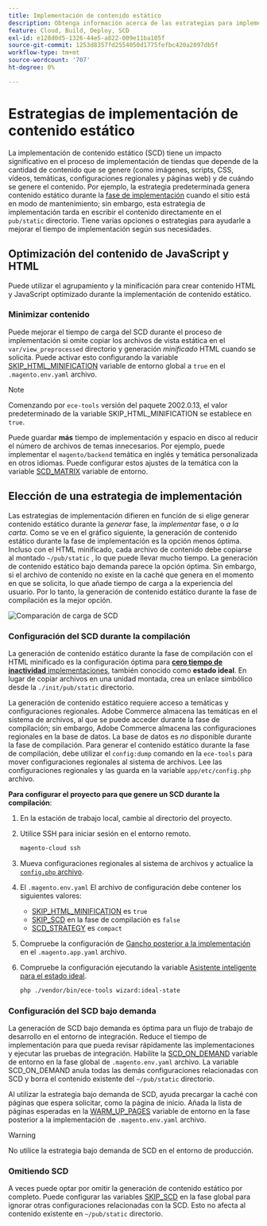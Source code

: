 ```yaml
---
title: Implementación de contenido estático
description: Obtenga información acerca de las estrategias para implementar contenido estático, como imágenes, scripts y CSS, en Adobe Commerce en proyectos de infraestructura en la nube.
feature: Cloud, Build, Deploy, SCD
exl-id: e128d0d5-1326-44e5-a822-009e11ba105f
source-git-commit: 1253d8357fd2554050d1775fefbc420a2097db5f
workflow-type: tm+mt
source-wordcount: '707'
ht-degree: 0%

---
```


# Estrategias de implementación de contenido estático

La implementación de contenido estático (SCD) tiene un impacto significativo en el proceso de implementación de tiendas que depende de la cantidad de contenido que se genere (como imágenes, scripts, CSS, vídeos, temáticas, configuraciones regionales y páginas web) y de cuándo se genere el contenido. Por ejemplo, la estrategia predeterminada genera contenido estático durante la [fase de implementación](process.md#deploy-phase-deploy-phase) cuando el sitio está en modo de mantenimiento; sin embargo, esta estrategia de implementación tarda en escribir el contenido directamente en el `pub/static` directorio. Tiene varias opciones o estrategias para ayudarle a mejorar el tiempo de implementación según sus necesidades.

## Optimización del contenido de JavaScript y HTML

Puede utilizar el agrupamiento y la minificación para crear contenido HTML y JavaScript optimizado durante la implementación de contenido estático.

### Minimizar contenido

Puede mejorar el tiempo de carga del SCD durante el proceso de implementación si omite copiar los archivos de vista estática en el `var/view_preprocessed` directorio y generación _minificado_ HTML cuando se solicita. Puede activar esto configurando la variable [SKIP_HTML_MINIFICATION](../environment/variables-global.md#skiphtmlminification) variable de entorno global a `true` en el `.magento.env.yaml` archivo.

>[!NOTE]
>
>Comenzando por `ece-tools` versión del paquete 2002.0.13, el valor predeterminado de la variable SKIP_HTML_MINIFICATION se establece en `true`.

Puede guardar **más** tiempo de implementación y espacio en disco al reducir el número de archivos de temas innecesarios. Por ejemplo, puede implementar el `magento/backend` temática en inglés y temática personalizada en otros idiomas. Puede configurar estos ajustes de la temática con la variable [SCD_MATRIX](../environment/variables-deploy.md#scdmatrix) variable de entorno.

## Elección de una estrategia de implementación

Las estrategias de implementación difieren en función de si elige generar contenido estático durante la _generar_ fase, la _implementar_ fase, o _a la carta_. Como se ve en el gráfico siguiente, la generación de contenido estático durante la fase de implementación es la opción menos óptima. Incluso con el HTML minificado, cada archivo de contenido debe copiarse al montado `~/pub/static` , lo que puede llevar mucho tiempo. La generación de contenido estático bajo demanda parece la opción óptima. Sin embargo, si el archivo de contenido no existe en la caché que genera en el momento en que se solicita, lo que añade tiempo de carga a la experiencia del usuario. Por lo tanto, la generación de contenido estático durante la fase de compilación es la mejor opción.

![Comparación de carga de SCD](../../assets/scd-load-times.png)

### Configuración del SCD durante la compilación

La generación de contenido estático durante la fase de compilación con el HTML minificado es la configuración óptima para [**cero tiempo de inactividad** implementaciones](reduce-downtime.md), también conocido como **estado ideal**. En lugar de copiar archivos en una unidad montada, crea un enlace simbólico desde la `./init/pub/static` directorio.

La generación de contenido estático requiere acceso a temáticas y configuraciones regionales. Adobe Commerce almacena las temáticas en el sistema de archivos, al que se puede acceder durante la fase de compilación; sin embargo, Adobe Commerce almacena las configuraciones regionales en la base de datos. La base de datos es _no_ disponible durante la fase de compilación. Para generar el contenido estático durante la fase de compilación, debe utilizar el `config:dump` comando en la `ece-tools` para mover configuraciones regionales al sistema de archivos. Lee las configuraciones regionales y las guarda en la variable `app/etc/config.php` archivo.

**Para configurar el proyecto para que genere un SCD durante la compilación**:

1. En la estación de trabajo local, cambie al directorio del proyecto.
1. Utilice SSH para iniciar sesión en el entorno remoto.

   ```bash
   magento-cloud ssh
   ```

1. Mueva configuraciones regionales al sistema de archivos y actualice la [`config.php` archivo](../development/commerce-version.md#create-a-configphp-file).

1. El `.magento.env.yaml` El archivo de configuración debe contener los siguientes valores:

   - [SKIP_HTML_MINIFICATION](../environment/variables-global.md#skip_html_minification) es `true`
   - [SKIP_SCD](../environment/variables-build.md#skip_scd) en la fase de compilación es `false`
   - [SCD_STRATEGY](../environment/variables-build.md#scd_strategy) es `compact`

1. Compruebe la configuración de [Gancho posterior a la implementación](../application/hooks-property.md) en el `.magento.app.yaml` archivo.

1. Compruebe la configuración ejecutando la variable [Asistente inteligente para el estado ideal](smart-wizards.md).

   ```bash
   php ./vendor/bin/ece-tools wizard:ideal-state
   ```

### Configuración del SCD bajo demanda

La generación de SCD bajo demanda es óptima para un flujo de trabajo de desarrollo en el entorno de integración. Reduce el tiempo de implementación para que pueda revisar rápidamente las implementaciones y ejecutar las pruebas de integración. Habilite la [SCD_ON_DEMAND](../environment/variables-global.md#scdondemand) variable de entorno en la fase global de `.magento.env.yaml` archivo. La variable SCD_ON_DEMAND anula todas las demás configuraciones relacionadas con SCD y borra el contenido existente del `~/pub/static` directorio.

Al utilizar la estrategia bajo demanda de SCD, ayuda precargar la caché con páginas que espera solicitar, como la página de inicio. Añada la lista de páginas esperadas en la [WARM_UP_PAGES](../environment/variables-post-deploy.md#warmuppages) variable de entorno en la fase posterior a la implementación de `.magento.env.yaml` archivo.

>[!WARNING]
>
>No utilice la estrategia bajo demanda de SCD en el entorno de producción.

### Omitiendo SCD

A veces puede optar por omitir la generación de contenido estático por completo. Puede configurar las variables [SKIP_SCD](../environment/variables-build.md#skipscd) en la fase global para ignorar otras configuraciones relacionadas con la SCD. Esto no afecta al contenido existente en `~/pub/static` directorio.
